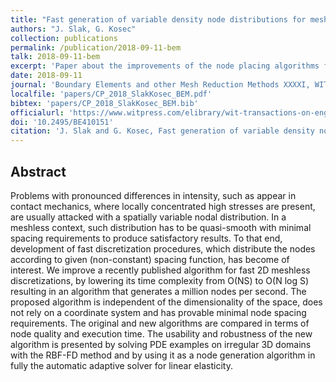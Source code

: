 ```yaml
---
title: "Fast generation of variable density node distributions for mesh-free methods"
authors: "J. Slak, G. Kosec"
collection: publications
permalink: /publication/2018-09-11-bem
talk: 2018-09-11-bem
excerpt: 'Paper about the improvements of the node placing algorithms for strong form meshless methods'
date: 2018-09-11
journal: 'Boundary Elements and other Mesh Reduction Methods XXXXI, WIT Transactions on Engineering Sciences, vol. 122, International Conference on Boundary Elements and other Mesh Reduction Methods, September 11–13, 2018, New Forest, UK'
localfile: 'papers/CP_2018_SlakKosec_BEM.pdf'
bibtex: 'papers/CP_2018_SlakKosec_BEM.bib'
officialurl: 'https://www.witpress.com/elibrary/wit-transactions-on-engineering-sciences/122/37083'
doi: '10.2495/BE410151'
citation: 'J. Slak and G. Kosec, Fast generation of variable density node distributions for mesh-free methods, in: Boundary elements and other mesh reduction methods XXXXI, 41st International Conference on Boundary Elements and other Mesh Reduction Methods, September 11–13, 2018, New Forest, UK (eds. A. Cheng and S. Syngellakis), WIT transactions on engineering sciences 122, Wessex institute, WIT press, 2018.'
---
```


## Abstract


Problems with pronounced differences in intensity, such as appear in contact mechanics, where
locally concentrated high stresses are present, are usually attacked with a spatially variable nodal
distribution. In a meshless context, such distribution has to be quasi-smooth with minimal spacing
requirements to produce satisfactory results. To that end, development of fast discretization
procedures, which distribute the nodes according to given (non-constant) spacing function, has
become of interest. We improve a recently published algorithm for fast 2D meshless discretizations,
by lowering its time complexity from O(NS) to O(N log S) resulting in an algorithm that generates a
million nodes per second. The proposed algorithm is independent of the dimensionality of the space,
does not rely on a coordinate system and has provable minimal node spacing requirements. The
original and new algorithms are compared in terms of node quality and execution time. The usability
and robustness of the new algorithm is presented by solving PDE examples on irregular 3D domains
with the RBF-FD method and by using it as a node generation algorithm in fully the automatic
adaptive solver for linear elasticity.
